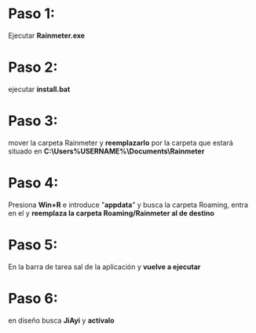 # Paso 1:
Ejecutar **Rainmeter.exe**

# Paso 2:
ejecutar **install.bat**

# Paso 3:
mover la carpeta Rainmeter y **reemplazarlo** por la carpeta que estará situado en **C:\Users\%USERNAME%\Documents\Rainmeter** 

# Paso 4:
Presiona **Win+R** e introduce "**appdata**" y busca la carpeta Roaming, entra en el y **reemplaza la carpeta Roaming/Rainmeter al de destino**

# Paso 5: 
En la barra de tarea sal de la aplicación y **vuelve a ejecutar**

# Paso 6:
en diseño busca **JiAyi** y **actívalo**
